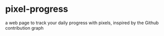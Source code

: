 # pixel-progress
a web page to track your daily progress with pixels, inspired by the Github contribution graph
